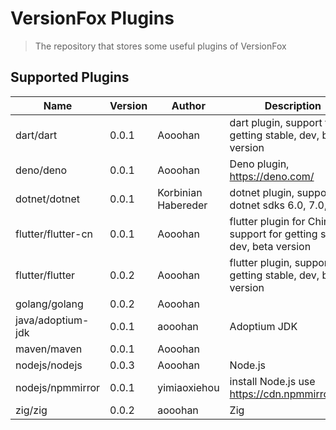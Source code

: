 # VersionFox Plugins

> The repository that stores some useful plugins of VersionFox

## Supported Plugins
<!-- TABLE_START -->
| Name | Version | Author | Description |
|------|---------|--------|-------------|
| dart/dart | 0.0.1 | Aooohan | dart plugin, support for getting stable, dev, beta version |
| deno/deno | 0.0.1 | Aooohan | Deno plugin, https://deno.com/ |
| dotnet/dotnet | 0.0.1 | Korbinian Habereder | dotnet plugin, support for dotnet sdks 6.0, 7.0, 8.0 |
| flutter/flutter-cn | 0.0.1 | Aooohan | flutter plugin for China, support for getting stable, dev, beta version |
| flutter/flutter | 0.0.2 | Aooohan | flutter plugin, support for getting stable, dev, beta version |
| golang/golang | 0.0.2 | Aooohan |  |
| java/adoptium-jdk | 0.0.1 | aooohan | Adoptium JDK |
| maven/maven | 0.0.1 | Aooohan |  |
| nodejs/nodejs | 0.0.3 | Aooohan | Node.js |
| nodejs/npmmirror | 0.0.1 | yimiaoxiehou | install Node.js use https://cdn.npmmirror.com |
| zig/zig | 0.0.2 | aooohan | Zig |
<!-- TABLE_END -->
